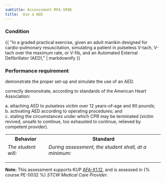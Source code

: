 ```yaml
---
subtitle: Asssessment MFA-1M4B
title:  Use a AED
---
```




### Condition

{{ "In a graded practical exercise, given an adult manikin designed for cardio-pulmonary resuscitation, simulating a patient in pulseless V-tach, V-tach over the maximum rate, or V-fib, and an Automated External Defibrillator (AED)," | markdownify }}

### Performance requirement 

<table width='100%' class='Guidelines'>
 <thead>
 <tr>
     <th class='thirty'>Behavior</th>
     <th class='seventy'>Standard</th>
 </tr>
 <tr>
     <td><em>The student will:</em></td>
     <td><em>During assessment, the student shall, at a minimum:</em></td>
 </tr>
 </thead>
 <tbody>


<!--rowstart-->

demonstrate the proper set-up and simulate the use of an AED.

<!--cellbreak-->

correctly demonstrate, according to standards of the American Heart Association:

a. attaching AED to pulseless victim over 12 years-of-age and 90 pounds;   
b. activating AED according to operating procedures; and  
c. stating the circumstances under which CPR may be terminated (victim revived, unsafe to continue, too exhausted to continue, relieved by competent provider).

<!--rowend-->


 </tbody>
 </table>



*****

**Note:** This assessment supports KUP [AFA-X1.12]({{site.baseurl}}/tables/641.html#AFA-X1.12), and is assessed in  {% course  PE-0032 %}  *STCW Medical Care Provider*. 

